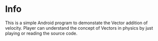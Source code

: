 # Info

This is a simple Android program to demonstate the Vector addition of velocity. Player can understand the concept of Vectors in physics by just playing or reading the source code.
